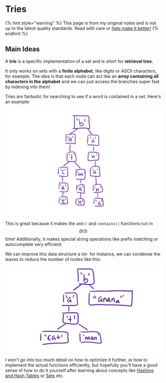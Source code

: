 # Tries

{% hint style="warning" %}
This page is from my original notes and is not up to the latest quality standards. Read with care or [help make it better!](https://github.com/64bitpandas/cs61b-notes/pulls)
{% endhint %}

## Main Ideas

A **trie** is a specific implementation of a set and is short for **retrieval tree.** 

It only works on sets with a **finite alphabet**, like digits or ASCII characters, for example. The idea is that each node can act like an **array containing all characters in the alphabet** and we can just access the branches super fast by indexing into them!

Tries are fantastic for searching to see if a word is contained in a set. Here's an example:

![This trie contains the words &apos;batcat&apos;, &apos;batman&apos;, and &apos;banana&apos;.](../../.gitbook/assets/image%20%2812%29.png)

This is great because it makes the `add()` and `contains()` functions run in $$\Theta(1)$$ time! Additionally, it makes special string operations like prefix matching or autocomplete very efficient.

We can improve this data structure a lot- for instance, we can condense the leaves to reduce the number of nodes like this:

![](../../.gitbook/assets/image%20%2852%29.png)

I won't go into too much detail on how to optimize it further, or how to implement the actual functions efficiently, but hopefully you'll have a good sense of how to do it yourself after learning about concepts like [Hashing and Hash Tables](../hashing.md) or [Sets](../collections/sets.md) etc.

